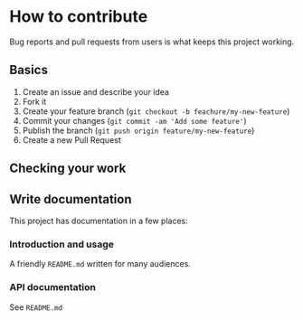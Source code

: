 # How to contribute

Bug reports and pull requests from users is what keeps this project working.

## Basics

1. Create an issue and describe your idea
2. Fork it
3. Create your feature branch (`git checkout -b feachure/my-new-feature`)
4. Commit your changes (`git commit -am 'Add some feature'`)
5. Publish the branch (`git push origin feature/my-new-feature`)
6. Create a new Pull Request

## Checking your work


## Write documentation

This project has documentation in a few places:

### Introduction and usage

A friendly `README.md` written for many audiences.

###  API documentation

See `README.md`